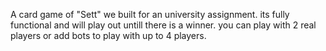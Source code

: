 A card game of "Sett" we built for an university assignment.
its fully functional and will play out untill there is a winner.
you can play with 2 real players or add bots to play with up to 4 players. 
